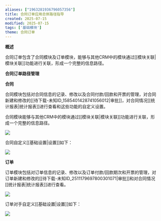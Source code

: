 ```yaml
---
aliases: ["1963281936796057356"]
title: 合同订单应用总体路径指导
created: 2025-07-15
modified: 2025-07-15
tags: ['基础模块']
theme: 合同订单
---
```


**概述**

合同订单包含了合同模块及订单模块，能够与其他CRM中的模块通过[[模块关联|模块关联]]功能进行关联，形成一个完整的信息路径。

**合同订单路径管理**

**合同**

合同模块包括对合同信息的记录、修改以及合同付款/回款和开票的管理，对合同新建和修改的[[待下载-未知ID_1585401428741056012|审批]]，对合同情况[[统计报表|统计报表]]进行查看和这些功能的自定义设置。

合同模块能够与其他CRM中的模块通过[[模块关联|模块关联]]功能进行关联，形成一个完整的信息路径。

![](689bf42182ee84597709f9d357be2d1c.jpg)

合同自定义[[基础设置|设置]]如下：

![](ac71ab4daf279a4456f7e8facc5bf711.jpg)

**订单**

订单模块包括对订单信息的记录、修改以及订单付款/回款期次和开票的管理，对订单新建和修改的[[待下载-未知ID_2511179697800301071|审批]]和对合同情况[[统计报表|统计报表]]进行查看。

![](68ab8b656c6633eb77e0a0ac98862786.jpg)

订单对手自定义[[基础设置|设置]]如下：

![](b4e65ed977800541b2209ec2a31e5ad4.jpg)